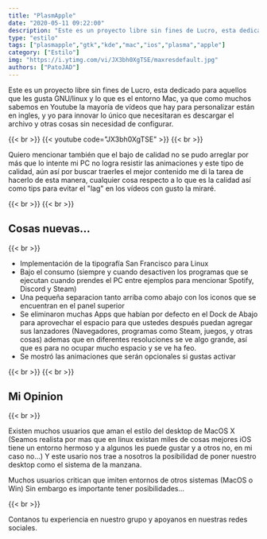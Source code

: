 ```yaml
---
title: "PlasmApple"
date: "2020-05-11 09:22:00"
description: "Este es un proyecto libre sin fines de Lucro, esta dedicado  para aquellos que les gusta GNU/linux y lo que es el entorno Mac"
type: "estilo"
tags: ["plasmapple","gtk","kde","mac","ios","plasma","apple"]
category: ["Estilo"]
img: "https://i.ytimg.com/vi/JX3bh0XgTSE/maxresdefault.jpg"
authors: ["PatoJAD"]
---
```


Este es un proyecto libre sin fines de Lucro, esta dedicado  para aquellos que les gusta GNU/linux y lo que es el entorno Mac, ya que como muchos sabemos en Youtube la mayoría de vídeos que hay para personalizar están en ingles, y yo para innovar lo único que necesitaran es descargar el archivo y otras cosas sin necesidad de configurar.

{{< br >}}
{{< youtube code="JX3bh0XgTSE" >}}
{{< br >}}

Quiero mencionar también que el bajo de calidad no se pudo arreglar por más que lo intente mi PC no logra resistir las animaciones y este tipo de calidad, aún así por buscar traerles el mejor contenido me di la tarea de hacerlo de  esta manera, cualquier cosa respecto a lo que es la calidad así como tips para evitar el "lag" en los vídeos con gusto la miraré.

{{< br >}}
{{< br >}}

## Cosas nuevas...

{{< br >}}

* Implementación de la tipografía San Francisco para Linux
* Bajo el consumo (siempre y cuando desactiven los programas que se ejecutan cuando prendes el PC entre ejemplos para mencionar Spotify, Discord y Steam)
* Una pequeña separacion tanto arriba como abajo con los iconos que se encuentran en el panel superior
* Se eliminaron muchas Apps que habían por defecto en el Dock de Abajo para aprovechar el espacio para que ustedes después puedan agregar sus lanzadores (Navegadores, programas como Steam, juegos, y otras cosas) ademas que en diferentes resoluciones se ve algo grande, así que es para no ocupar mucho espacio y se ve ha feo.
* Se mostró las animaciones que serán opcionales si gustas activar

{{< br >}}
{{< br >}}

## Mi Opinion

{{< br >}}

Existen muchos usuarios que aman el estilo del desktop de MacOS X (Seamos realista por mas que en linux existan miles de cosas mejores iOS tiene un entorno hermoso y a algunos les puede gustar y a otros no, en mi caso no...) Y este usario nos trae a nosotros la posibilidad de poner nuestro desktop como el sistema de la manzana.

Muchos usuarios critican que imiten entornos de otros sistemas (MacOS o Win) Sin embargo es importante tener posibilidades...

{{< br >}}

Contanos tu experiencia en nuestro grupo y apoyanos en nuestras redes sociales.
